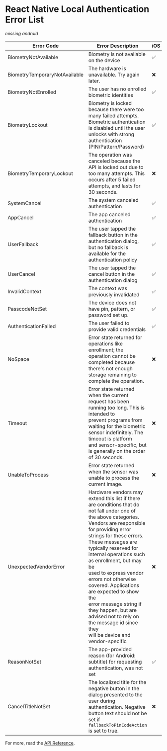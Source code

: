 # React Native Local Authentication Error List

*missing android*

|Error Code|Error Description|iOS|Android|
|------|------|------|------|
|BiometryNotAvailable|Biometry is not available on the device|✅|✅|
|BiometryTemporaryNotAvailable|The hardware is unavailable. Try again later.|❌|✅|
|BiometryNotEnrolled|The user has no enrolled biometric identities|✅|✅|
|BiometryLockout|Biometry is locked because there were too many failed attempts. Biometric authentication is disabled until the user unlocks with strong authentication (PIN/Pattern/Password)|✅|✅|
|BiometryTemporaryLockout|The operation was canceled because the API is locked out due to too many attempts. This occurs after 5 failed attempts, and lasts for 30 seconds.|❌|✅|
|SystemCancel|The system canceled authentication|✅|✅|
|AppCancel|The app canceled authentication|✅|❌|
|UserFallback|The user tapped the fallback button in the authentication dialog, but no fallback is available for the authentication policy|✅|✅|
|UserCancel|The user tapped the cancel button in the authentication dialog|✅|✅|
|InvalidContext|The context was previously invalidated|✅|❌|
|PasscodeNotSet|The device does not have pin, pattern, or password set up.|✅|✅|
|AuthenticationFailed|The user failed to provide valid credentials|✅|✅|
|NoSpace|Error state returned for operations like enrollment; the operation cannot be completed because there's not enough storage remaining to complete the operation.|❌|✅|
|Timeout|Error state returned when the current request has been running too long. This is intended to<br/>prevent programs from waiting for the biometric sensor indefinitely. The timeout is platform<br/>and sensor-specific, but is generally on the order of 30 seconds.|❌|✅|
|UnableToProcess|Error state returned when the sensor was unable to process the current image.|❌|✅|
|UnexpectedVendorError|Hardware vendors may extend this list if there are conditions that do not fall under one of <br />the above categories. Vendors are responsible for providing error strings for these errors.<br/>These messages are typically reserved for internal operations such as enrollment, but may be<br/>used to express vendor errors not otherwise covered. Applications are expected to show the<br/>error message string if they happen, but are advised not to rely on the message id since they<br/>will be device and vendor-specific|❌|✅|
|ReasonNotSet|The app-provided reason (for Android: subtitle) for requesting authentication, was not set|✅|✅|
|CancelTitleNotSet|The localized title for the negative button in the dialog presented to the user during authentication. Negative button text should not be set if `fallbackToPinCodeAction` is set to true.|❌|✅|

For more, read the [API Reference](docs/Api-Reference.md).